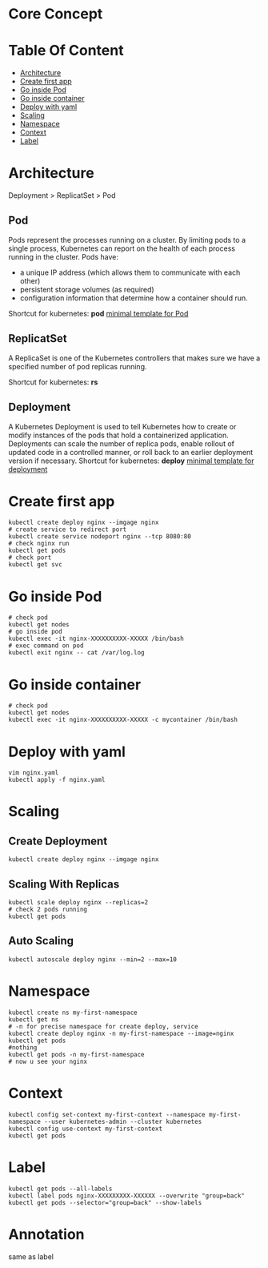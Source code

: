 # Core Concept


# Table Of Content
- [Architecture](#architecture)
- [Create first app](#create-first-app)
- [Go inside Pod](#go-inside-pod)
- [Go inside container](#go-inside-container)
- [Deploy with yaml](#deploy-with-yaml)
- [Scaling](#scaling)
- [Namespace](#namespace)
- [Context](#context)
- [Label](#label)
# Architecture
Deployment > ReplicatSet > Pod
## Pod
Pods represent the processes running on a cluster. By limiting pods to a single process, Kubernetes can report on the health of each process running in the cluster. Pods have:
- a unique IP address (which allows them to communicate with each other)
- persistent storage volumes (as required)
- configuration information that determine how a container should run.

Shortcut for kubernetes: **pod**
[minimal template for Pod](./templates/pod.yaml)
## ReplicatSet
A ReplicaSet is one of the Kubernetes controllers that makes sure we have a specified number of pod replicas running.

Shortcut for kubernetes: **rs**
## Deployment
A Kubernetes Deployment is used to tell Kubernetes how to create or modify instances of the pods that hold a containerized application. Deployments can scale the number of replica pods, enable rollout of updated code in a controlled manner, or roll back to an earlier deployment version if necessary. 
Shortcut for kubernetes: **deploy**
[minimal template for deployment](./templates/deploy.yaml)

# Create first app
```shell
kubectl create deploy nginx --imgage nginx
# create service to redirect port 
kubectl create service nodeport nginx --tcp 8080:80
# check nginx run
kubectl get pods
# check port 
kubectl get svc
```

# Go inside Pod
```shell
# check pod
kubectl get nodes
# go inside pod
kubectl exec -it nginx-XXXXXXXXXX-XXXXX /bin/bash
# exec command on pod
kubectl exit nginx -- cat /var/log.log
```

# Go inside container
```shell
# check pod
kubectl get nodes
kubectl exec -it nginx-XXXXXXXXXX-XXXXX -c mycontainer /bin/bash
```

# Deploy with yaml
```shell
vim nginx.yaml
kubectl apply -f nginx.yaml
```

# Scaling
## Create Deployment
```shell
kubectl create deploy nginx --imgage nginx
```

## Scaling With Replicas
```shell
kubectl scale deploy nginx --replicas=2
# check 2 pods running
kubectl get pods
```
## Auto Scaling
```shell
kubectl autoscale deploy nginx --min=2 --max=10
```

# Namespace

```shell
kubectl create ns my-first-namespace
kubectl get ns
# -n for precise namespace for create deploy, service
kubectl create deploy nginx -n my-first-namespace --image=nginx 
kubectl get pods
#nothing
kubectl get pods -n my-first-namespace
# now u see your nginx
```

# Context
```shell
kubectl config set-context my-first-context --namespace my-first-namespace --user kubernetes-admin --cluster kubernetes
kubectl config use-context my-first-context
kubectl get pods
```

# Label
```shell
kubectl get pods --all-labels
kubectl label pods nginx-XXXXXXXXX-XXXXXX --overwrite "group=back"
kubectl get pods --selector="group=back" --show-labels
```

# Annotation
same as label